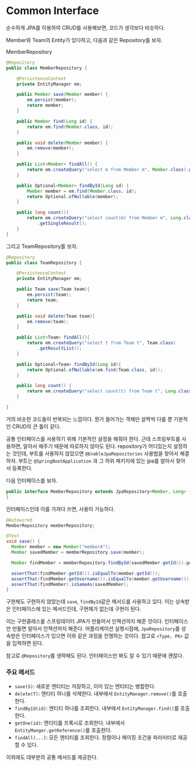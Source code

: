 # Common Interface



순수하게 JPA를 이용하여 CRUD를 사용해보면, 코드가 생각보다 비슷하다.

Member와 Team의 Entity가 있다하고, 다음과 같은 Repository를 보자.

MemberRepository

```java
@Repository
public class MemberRepository {

	@PersistenceContext
	private EntityManager em;

	public Member save(Member member) {
		em.persist(member);
		return member;
	}

	public Member find(Long id) {
		return em.find(Member.class, id);
	}

	public void delete(Member member) {
		em.remove(member);
	}

	public List<Member> findAll() {
		return em.createQuery("select m from Member m", Member.class).getResultList();
	}

	public Optional<Member> findById(Long id) {
		Member member = em.find(Member.class, id);
		return Optional.ofNullable(member);
	}

	public long count(){
		return em.createQuery("select count(m) from Member m", Long.class)
			.getSingleResult();
	}
}
```

그리고 TeamRepository를 보자.

```java
@Repository
public class TeamRepository {

	@PersistenceContext
	private EntityManager em;

	public Team save(Team team){
		em.persist(team);
		return team;
	}

	public void delete(Team team){
		em.remove(team);
	}

	public List<Team> findAll(){
		return em.createQuery("select t from Team t", Team.class)
			.getResultList();
	}

	public Optional<Team> findById(Long id){
		return Optional.ofNullable(em.find(Team.class, id));
	}

	public long count() {
		return em.createQuery("select count(t) from Team t", Long.class).getSingleResult();
	}

}
```

거의 비슷한 코드들이 반복되는 느낌이다. 뭔가 들어가는 객체만 살짝씩 다를 뿐 기본적인 CRUD의 큰 틀이 같다.



공통 인터페이스를 사용하기 위해 기본적인 설정을 해줘야 한다. 근데 스프링부트를 사용하면, 알아서 해주기 때문에 따로하지 않아도 된다. repository가 어디있는지 설정하는 것인데, 부트를 사용하지 않았으면 `@EnableJpaRepositories` 사용법을 찾아서 해결하자. 부트는 `@SpringBootApplication` 과 그 하위 패키지에 있는 jpa를 알아서 찾아서 등록한다.

다음 인터페이스를 보자.

```java
public interface MemberRepository extends JpaRepository<Member, Long> {
}
```

인터페이스인데 이를 가져다 쓰면, 사용이 가능하다.

```java
@Autowired
MemberRepository memberRepository;

@Test
void save() {
  Member member = new Member("memberA");
  Member savedMember = memberRepository.save(member);

  Member findMember = memberRepository.findById(savedMember.getId()).get();

  assertThat(findMember.getId()).isEqualTo(member.getId());
  assertThat(findMember.getUsername()).isEqualTo(member.getUsername());
  assertThat(findMember).isSameAs(savedMember);
}
```

구현체도 구현하지 않았는데 `save`, `findById`같은 메서드를 사용하고 있다. 이는 상속받은 인터페이스에 있는 메서드인데, 구현체가 없는데 구현이 된다.

이는 구현클래스를 스프링데이터 JPA가 만들어서 인젝션까지 해준 것이다. 인터페이스만 만들면 알아서 인젝션까지 해준다. 어플리케이션 실행시점에, `JpaRepository`를 상속받은 인터페이스가 있으면 이와 같은 과정을 진행하는 것이다. 참고로 `<Type, PK>` 값을 입력하면 된다.

참고로 `@Repository`를 생략해도 된다. 인터페이스만 봐도 알 수 있기 때문에 괜찮다.



### 주요 메서드

- `save(S)`: 새로운 엔티티는 저장하고, 이미 있는 엔티티는 병합한다.
- `delete(T)`: 엔티티 하나를 삭제한다. 내부에서 `EntityManager.remove()`를 호출한다.
- `findById(id)`: 엔티티 하나를 조회한다. 내부에서 `EntityManager.find()`를 호출한다.
- `getOne(id)`: 엔티티를 프록시로 조회한다. 내부에서 `EntityManger.getReference()`를 호출한다.
- `findAll(...)`: 모든 엔티티를 조회한다. 정렬이나 페이징 조건을 파라미터로 제공할 수 있다.

이외에도 대부분의 공통 메서드를 제공한다.
